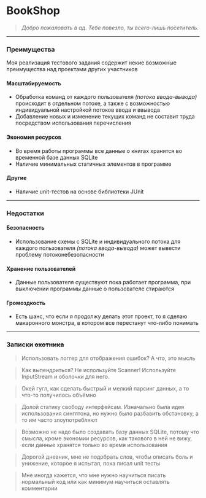# BookShop

> _Добро пожаловать в ад. Тебе повезло, ты всего-лишь посетитель._

---

### Преимущества

Моя реализация тестового задания содержит некие возможные преимущества
над проектами других участников

#### Масштабируемость
* Обработка команд от каждого пользователя _(потока ввода-вывода)_ происходит в отдельном потоке,
а также с возможностью индивидуальной настройкой потоков ввода и ввывода 
* Добавление новых и изменение текущих команд не составит труда посредством
использования перечисления

#### Экономия ресурсов
* Во время работы программы все данные о книгах хранятся во временной базе данных SQLite
* Наличие минимальных статичных элементов в программе

#### Другие
* Наличие unit-тестов на основе библиотеки JUnit

---

### Недостатки

#### Безопасность
* Использование схемы с SQLite и индивидуального потока для каждого пользователя _(потока ввода-вывода)_
может вывести проблему потоконебезопасности

#### Хранение пользователей
* Данные пользователя существуют пока работает программа, при выключении программы данные о пользователе
стираются

#### Громоздкость
* Есть шанс, что если я продолжу делать этот проект, то я сделаю макаронного монстра, в котором все
перестанут что-либо понимать

---

### Записки ~~охотника~~

> Использовать логгер для отображения ошибок? А что, это мысль

> Как выпендриться? Не используйте Scanner! Используйте InputStream и оболочки для него.

> Окей гугл, как сделать быстрый и мелкий парсинг данных, а то что-то получилось объёмно

> Долой статику свободу интерфейсам. Изначально была идея использования синглтона, но нужно было
> разбавить обстановку, а то им часто злоупотребляют

> Возможно не надо было создавать базу данных SQLite, потому что смысла, кроме экономии ресурсов, как такового в ней не вижу, если
> данные хранятся только во время использования

> Дорогой дневник, мне не подобрать слов, чтобы описать боль и унижение, которое я испытал, пока писал unit тесты

> Мне иногда кажется, что мне нужно научиться писать нормальный код или как минимум научиться оставлять комментарии